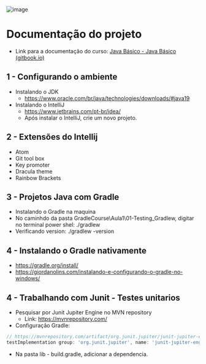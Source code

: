 ![image](https://user-images.githubusercontent.com/54858003/197652339-7bca38b2-b12b-461c-99f5-9561eda7c85d.png)


# Documentação do projeto

- Link para a documentação do curso: [Java Básico - Java Básico (gitbook.io)](https://glysns.gitbook.io/java-basico/)

## 1 - Configurando o ambiente
- Instalando o JDK
  - https://www.oracle.com/br/java/technologies/downloads/#java19
- Instalando o IntelliJ
  - https://www.jetbrains.com/pt-br/idea/
  - Após instalar o IntelliJ, crie um novo projeto.

## 2 - Extensões do Intellij
- Atom
- Git tool box
- Key promoter
- Dracula theme 
- Rainbow Brackets

## 3 - Projetos Java com Gradle
- Instalando o Gradle na maquina
- No caminhdo da pasta GradleCourse\Aula1\01-Testing_Gradlew, digitar no terminal power shel: ./gradlew
- Verificando version: ./gradlew -version

## 4 - Instalando o Gradle nativamente
- https://gradle.org/install/
- https://giordanolins.com/instalando-e-configurando-o-gradle-no-windows/

## 4 - Trabalhando com Junit - Testes unitarios
- Pesquisar por Junit Jupiter Engine no MVN repository 
  - Link: https://mvnrepository.com/
- Configuração Gradle:
```js
// https://mvnrepository.com/artifact/org.junit.jupiter/junit-jupiter-engine
testImplementation group: 'org.junit.jupiter', name: 'junit-jupiter-engine', version: '5.8.2'

```
- Na pasta lib - build.gradle, adicionar a dependencia.

